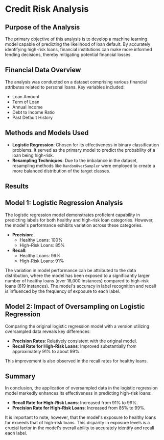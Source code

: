 # Credit Risk Analysis


## Purpose of the Analysis

The primary objective of this analysis is to develop a machine learning model capable of predicting the likelihood of loan default. By accurately identifying high-risk loans, financial institutions can make more informed lending decisions, thereby mitigating potential financial losses.

## Financial Data Overview

The analysis was conducted on a dataset comprising various financial attributes related to personal loans. Key variables included:

- Loan Amount
- Term of Loan
- Annual Income
- Debt to Income Ratio
- Past Default History


## Methods and Models Used

- **Logistic Regression**: Chosen for its effectiveness in binary classification problems. It served as the primary model to predict the probability of a loan being high-risk.
- **Resampling Techniques**: Due to the imbalance in the dataset, resampling methods like `RandomOverSampler` were employed to create a more balanced distribution of the target classes.

## Results

## Model 1: Logistic Regression Analysis

The logistic regression model demonstrates proficient capability in predicting labels for both healthy and high-risk loan categories. However, the model's performance exhibits variation across these categories.

- **Precision**: 
  - Healthy Loans: 100%
  - High-Risk Loans: 85%
- **Recall**: 
  - Healthy Loans: 99%
  - High-Risk Loans: 91%

The variation in model performance can be attributed to the data distribution, where the model has been exposed to a significantly larger number of healthy loans (over 18,000 instances) compared to high-risk loans (619 instances). The model's accuracy in label recognition and recall is influenced by the frequency of exposure to each label.

## Model 2: Impact of Oversampling on Logistic Regression

Comparing the original logistic regression model with a version utilizing oversampled data reveals key differences:

- **Precision Rates**: Relatively consistent with the original model.
- **Recall Rate for High-Risk Loans**: Improved substantially from approximately 91% to about 99%.

This improvement is also observed in the recall rates for healthy loans.

## Summary

In conclusion, the application of oversampled data in the logistic regression model markedly enhances its effectiveness in predicting high-risk loans:

- **Recall Rate for High-Risk Loans**: Increased from 91% to 99%.
- **Precision Rate for High-Risk Loans**: Increased from 85% to 99%.

It is important to note, however, that the model's exposure to healthy loans far exceeds that of high-risk loans. This disparity in exposure levels is a crucial factor in the model's overall ability to accurately identify and recall each label.
